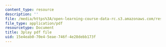 ```yaml
---
content_type: resource
description: ''
file: /media/https%3A/open-learning-course-data-rc.s3.amazonaws.com/res-6-012-introduction-to-probability-spring-2018/15e4eab070e45eae746f4e28debb173f_zc6PfijY8_s.pdf
file_type: application/pdf
resourcetype: Document
title: 3play pdf file
uid: 15e4eab0-70e4-5eae-746f-4e28debb173f
---
```

